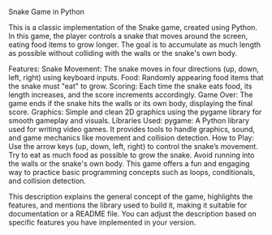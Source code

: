 
Snake Game in Python

This is a classic implementation of the Snake game, created using Python. In this game, the player controls a snake that moves around the screen, eating food items to grow longer. The goal is to accumulate as much length as possible without colliding with the walls or the snake's own body.

Features:
Snake Movement: The snake moves in four directions (up, down, left, right) using keyboard inputs.
Food: Randomly appearing food items that the snake must "eat" to grow.
Scoring: Each time the snake eats food, its length increases, and the score increments accordingly.
Game Over: The game ends if the snake hits the walls or its own body, displaying the final score.
Graphics: Simple and clean 2D graphics using the pygame library for smooth gameplay and visuals.
Libraries Used:
pygame: A Python library used for writing video games. It provides tools to handle graphics, sound, and game mechanics like movement and collision detection.
How to Play:
Use the arrow keys (up, down, left, right) to control the snake’s movement.
Try to eat as much food as possible to grow the snake.
Avoid running into the walls or the snake's own body.
This game offers a fun and engaging way to practice basic programming concepts such as loops, conditionals, and collision detection.

This description explains the general concept of the game, highlights the features, and mentions the library used to build it, making it suitable for documentation or a README file. You can adjust the description based on specific features you have implemented in your version.















